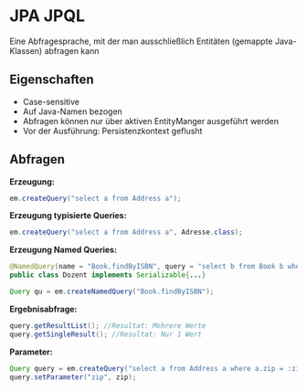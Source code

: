 # JPA JPQL
Eine Abfragesprache, mit der man ausschließlich Entitäten (gemappte Java-Klassen) abfragen kann

## Eigenschaften
- Case-sensitive
- Auf Java-Namen bezogen
- Abfragen können nur über aktiven EntityManger ausgeführt werden
- Vor der Ausführung: Persistenzkontext geflusht

## Abfragen
**Erzeugung:**
```java
em.createQuery("select a from Address a");
```

**Erzeugung typisierte Queries:**
```java
em.createQuery("select a from Address a", Adresse.class);
```

**Erzeugung Named Queries:**
```java
@NamedQuery(name = "Book.findByISBN", query = "select b from Book b where b.isbn = :isbn")
public class Dozent implements Serializable{...}

Query qu = em.createNamedQuery("Book.findByISBN");
```

**Ergebnisabfrage:**
```java
query.getResultList(); //Resultat: Mehrere Werte
query.getSingleResult(); //Resultat: Nur 1 Wert
```

**Parameter:**
```java
Query query = em.createQuery("select a from Address a where a.zip = :zip"); 
query.setParameter("zip", zip);
```



